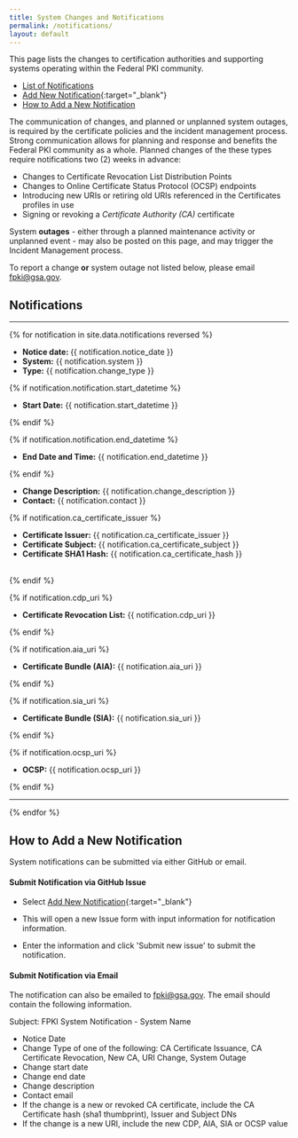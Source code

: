 ```yaml
---
title: System Changes and Notifications
permalink: /notifications/
layout: default
---
```

This page lists the changes to certification authorities and supporting systems operating within the Federal PKI community.  

- [List of Notifications](#notifications)
- [Add New Notification](https://github.com/GSA/fpki-guides/issues/new?title=System%20Notification%20for%3A%20<Your%20Organization>&body=notice_date%3A%20%0Achange_type%3A%20%20CA%20Certificate%20Issuance%2C%20CA%20Certificate%20Revocation%2C%20New%20CA%2C%20URI%20Change%2C%20System%20Outage%20%0Astart_datetime%3A%20%0Aend_datetime%3A%20%0Asystem%3A%20%0Achange_description%3A%20%0Acontact%3A%20%0Aca_certificate_hash%3A%20%0Aca_certificate_issuer%3A%20%0Aca_certificate_subject%3A%20%0Acdp_uri%3A%20%0Aaia_uri%3A%20%0Asia_uri%3A%20%0Aocsp_uri%3A%0A%20%0A&labels[]=System%20Notification){:target="_blank"}
- [How to Add a New Notification](#how-to-add-a-new-notification)

The communication of changes, and planned or unplanned system outages, is required by the certificate policies and the incident management process.  Strong communication allows for planning and response and benefits the Federal PKI community as a whole.  Planned changes of the these types require notifications two (2) weeks in advance:

- Changes to Certificate Revocation List Distribution Points
- Changes to Online Certificate Status Protocol (OCSP) endpoints
- Introducing new URIs or retiring old URIs referenced in the Certificates profiles in use
- Signing or revoking a _Certificate Authority (CA)_ certificate

System **outages** - either through a planned maintenance activity or unplanned event - may also be posted on this page, and may trigger the Incident Management process.    

To report a change **or** system outage not listed below, please email fpki@gsa.gov.

## Notifications
<!-- This block loops through the notifications yml file under the data directory. -->

<div class="usa-width-one-whole">
<hr>
{% for notification in site.data.notifications reversed %}
  <ul class="usa-unstyled-list">
    <li><strong>Notice date: </strong> {{ notification.notice_date }}</li>
    <li><strong>System:</strong> {{ notification.system }}</li>
    <li><strong>Type:</strong> {{ notification.change_type }}</li>
  </ul>

{% if notification.notification.start_datetime %}
	<ul class="usa-unstyled-list">
		<li><strong>Start Date:</strong> {{ notification.start_datetime }}</li>
	</ul>
{% endif %}

{% if notification.notification.end_datetime %}
	<ul class="usa-unstyled-list">
		<li><strong>End Date and Time:</strong> {{ notification.end_datetime }}</li>
	</ul>
{% endif %}

<ul class="usa-unstyled-list">
    <li><strong>Change Description:</strong> {{ notification.change_description }}</li>
    <li><strong>Contact:</strong> {{ notification.contact }}</li>
</ul>  

{% if notification.ca_certificate_issuer %}
	<ul class="usa-unstyled-list">
		<li><strong>Certificate Issuer:</strong> {{ notification.ca_certificate_issuer }}</li>
		<li><strong>Certificate Subject:</strong> {{ notification.ca_certificate_subject }}</li>
		<li><strong>Certificate SHA1 Hash:</strong> {{ notification.ca_certificate_hash }}</li>  
	</ul>
{% endif %}

{% if notification.cdp_uri %}
	<ul class="usa-unstyled-list">
		<li><strong>Certificate Revocation List:</strong> {{ notification.cdp_uri }}</li>
	</ul>
{% endif %}

{% if notification.aia_uri %}
	<ul class="usa-unstyled-list">
		<li><strong>Certificate Bundle (AIA):</strong> {{ notification.aia_uri }}</li>
	</ul>
{% endif %}

{% if notification.sia_uri %}
	<ul class="usa-unstyled-list">
		<li><strong>Certificate Bundle (SIA):</strong> {{ notification.sia_uri }}</li>
	</ul>
{% endif %}

{% if notification.ocsp_uri %}
	<ul class="usa-unstyled-list">
		<li><strong>OCSP:</strong> {{ notification.ocsp_uri }}</li>
	</ul>
{% endif %}

<hr>
{% endfor %}

</div>


## How to Add a New Notification
System notifications can be submitted via either GitHub or email.

#### Submit Notification via GitHub Issue 

  - Select [Add New Notification](https://github.com/GSA/fpki-guides/issues/new?title=System%20Notification%20for%3A%20<Your%20Organization>&body=notice_date%3A%20%0Achange_type%3A%20%20CA%20Certificate%20Issuance%2C%20CA%20Certificate%20Revocation%2C%20New%20CA%2C%20URI%20Change%2C%20System%20Outage%20%0Astart_datetime%3A%20%0Aend_datetime%3A%20%0Asystem%3A%20%0Achange_description%3A%20%0Acontact%3A%20%0Aca_certificate_hash%3A%20%0Aca_certificate_issuer%3A%20%0Aca_certificate_subject%3A%20%0Acdp_uri%3A%20%0Aaia_uri%3A%20%0Asia_uri%3A%20%0Aocsp_uri%3A%0A%20%0A&labels[]=System%20Notification){:target="_blank"}

  - This will open a new Issue form with input information for notification information.
  - Enter the information and click 'Submit new issue' to submit the notification.

#### Submit Notification via Email
The notification can also be emailed to fpki@gsa.gov. The email should contain the following information.

Subject:  FPKI System Notification - System Name 
  
- Notice Date  
- Change Type of one of the following: CA Certificate Issuance, CA Certificate Revocation, New CA, URI Change, System Outage  
- Change start date   
- Change end date  
- Change description  
- Contact email  
- If the change is a new or revoked CA certificate, include the CA Certificate hash (sha1 thumbprint), Issuer and Subject DNs  
- If the change is a new URI, include the new CDP, AIA, SIA or OCSP value  





